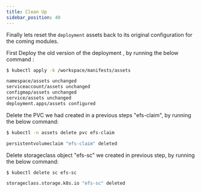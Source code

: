 ```yaml
---
title: Clean Up
sidebar_position: 40
---
```


Finally lets reset the `deployment` assets back to its original configuration for the coming modules.

First Deploy the old version of the deployment , by running the below command :
```bash
$ kubectl apply -k /workspace/manifests/assets

namespace/assets unchanged
serviceaccount/assets unchanged
configmap/assets unchanged
service/assets unchanged
deployment.apps/assets configured
```
Delete the PVC we had created in a previous steps "efs-claim", by running the below command:

```bash
$ kubectl -n assets delete pvc efs-claim

persistentvolumeclaim "efs-claim" deleted
```
Delete storageclass object "efs-sc" we created in previous step, by running the below command:

```bash
$ kubectl delete sc efs-sc

storageclass.storage.k8s.io "efs-sc" deleted
```